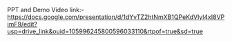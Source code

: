 PPT and Demo Video link:- https://docs.google.com/presentation/d/1dYvTZ2htNmXB1QPeKdVlyl4xI8VPimF9/edit?usp=drive_link&ouid=105996245800596033110&rtpof=true&sd=true



